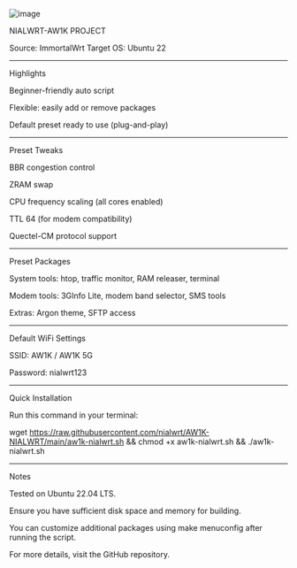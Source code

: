 ![image](https://github.com/user-attachments/assets/0e8490bd-eed7-4b56-ac96-61c832444ca3)

NIALWRT-AW1K PROJECT

Source: ImmortalWrt
Target OS: Ubuntu 22


---

Highlights

Beginner-friendly auto script

Flexible: easily add or remove packages

Default preset ready to use (plug-and-play)



---

Preset Tweaks

BBR congestion control

ZRAM swap

CPU frequency scaling (all cores enabled)

TTL 64 (for modem compatibility)

Quectel-CM protocol support



---

Preset Packages

System tools: htop, traffic monitor, RAM releaser, terminal

Modem tools: 3GInfo Lite, modem band selector, SMS tools

Extras: Argon theme, SFTP access



---

Default WiFi Settings

SSID: AW1K / AW1K 5G

Password: nialwrt123



---

Quick Installation

Run this command in your terminal:

wget https://raw.githubusercontent.com/nialwrt/AW1K-NIALWRT/main/aw1k-nialwrt.sh && chmod +x aw1k-nialwrt.sh && ./aw1k-nialwrt.sh


---

Notes

Tested on Ubuntu 22.04 LTS.

Ensure you have sufficient disk space and memory for building.

You can customize additional packages using make menuconfig after running the script.


For more details, visit the GitHub repository.

